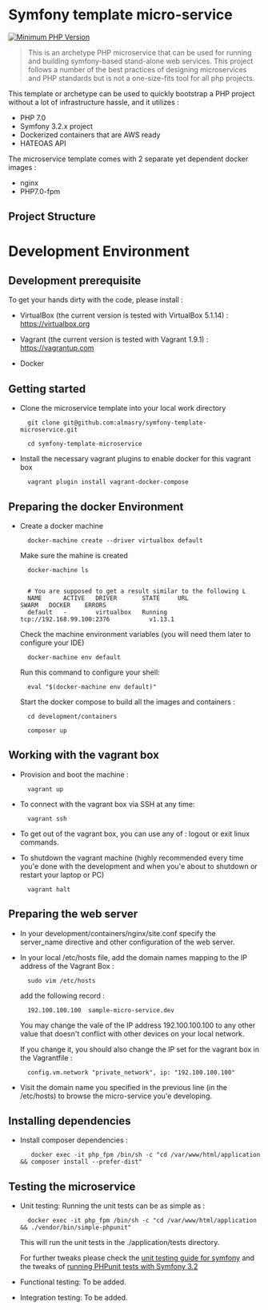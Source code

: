 Symfony template micro-service 
=============================
   
[![Minimum PHP Version](https://img.shields.io/badge/php-%3E%3D%207.0-8892BF.svg?style=flat-square)](https://php.net/)


> This is an archetype PHP microservice that can be used for running and building symfony-based stand-alone web services. This project follows 
a number of the best practices of designing microservices and PHP standards but is not a one-size-fits tool for all php projects. 

This template or archetype can be used to quickly bootstrap a PHP project without a lot of infrastructure hassle, and it utilizes :

* PHP 7.0
* Symfony 3.2.x project 
* Dockerized containers that are AWS ready
* HATEOAS API  

The microservice template comes with 2  separate yet dependent docker images :
    
* nginx 
* PHP7.0-fpm

## Project Structure   
    
    
Development Environment  
=========================

## Development prerequisite

To get your hands dirty with the code, please install  :

- VirtualBox (the current version is tested with VirtualBox 5.1.14) :  https://virtualbox.org 

- Vagrant (the current version is tested with Vagrant 1.9.1) : https://vagrantup.com

- Docker  


## Getting started  

- Clone the microservice template into your local work directory 
  
        git clone git@github.com:almasry/symfony-template-microservice.git
        
        cd symfony-template-microservice 

- Install the necessary vagrant plugins to enable docker for this vagrant box 

        vagrant plugin install vagrant-docker-compose
        

## Preparing the docker Environment   

- Create a docker machine 

        docker-machine create --driver virtualbox default
    
    Make sure the mahine is created 
    
        docker-machine ls
        
        
        # You are supposed to get a result similar to the following L
        NAME      ACTIVE   DRIVER       STATE     URL                         SWARM   DOCKER    ERRORS
        default   -        virtualbox   Running   tcp://192.168.99.100:2376           v1.13.1
        
    Check the machine environment variables (you will need them later to configure your IDE) 
    
        docker-machine env default
        
     Run this command to configure your shell:
     
        eval "$(docker-machine env default)"
        
     Start the docker compose to build all the images and containers : 
     
        cd development/containers
        
        composer up 

    
## Working with the vagrant box 

- Provision and boot the machine :
        
        vagrant up

- To connect with the vagrant box via SSH at any time:

        vagrant ssh
    
- To get out of the vagrant box, you can use any of : logout or exit linux commands.
    
- To shutdown the vagrant machine (highly recommended every time you'e done with the development and when you'e about to shutdown 
    or restart your laptop or PC)

        vagrant halt 



## Preparing the web server 

- In your development/containers/nginx/site.conf specify the server_name directive and other configuration of the web server.

- In your local /etc/hosts  file, add the domain names mapping to the IP address of the Vagrant Box :
 
        sudo vim /etc/hosts 
        
    add the following record :
        
        192.100.100.100  sample-micro-service.dev 
        
    You may change the vale of the IP address 192.100.100.100 to any other value that doesn't conflict with other devices on your local network.
     
    If you change it, you should also change the IP set for the vagrant box in the Vagrantfile :
     
        config.vm.network "private_network", ip: "192.100.100.100"
        
        
-    Visit the domain name you specified in the previous line (in the /etc/hosts) to browse the micro-service you'e developing.  


## Installing dependencies 

-    Install composer dependencies :
     
            docker exec -it php_fpm /bin/sh -c "cd /var/www/html/application && composer install --prefer-dist"


## Testing the microservice   

- Unit testing: Running the unit tests can be as simple as : 

        docker exec -it php_fpm /bin/sh -c "cd /var/www/html/application  && ./vendor/bin/simple-phpunit"

    This will run the unit tests in the ./application/tests directory.
    
    For further tweaks please check the [unit testing guide for symfony](http://symfony.com/doc/current/create_framework/unit_testing.html) and the tweaks of [running PHPunit tests with Symfony 3.2](http://symfony.com/blog/how-to-solve-phpunit-issues-in-symfony-3-2-applications) 
    
    
- Functional testing: To be added.

- Integration testing: To be added.
